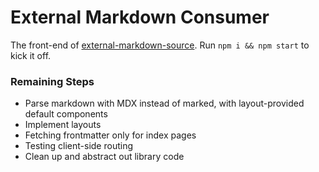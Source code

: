 # External Markdown Consumer

The front-end of [external-markdown-source](https://github.com/jescalan/external-markdown-source). Run `npm i && npm start` to kick it off.

### Remaining Steps

- Parse markdown with MDX instead of marked, with layout-provided default components
- Implement layouts
- Fetching frontmatter only for index pages
- Testing client-side routing
- Clean up and abstract out library code

